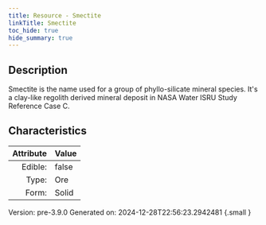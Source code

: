```yaml
---
title: Resource - Smectite
linkTitle: Smectite
toc_hide: true
hide_summary: true
---
```


## Description
 &#10;&#9;&#9;Smectite is the name used for a group of phyllo-silicate mineral species.&#10;&#9;&#9;It&#39;s a clay-like regolith derived mineral deposit in NASA Water ISRU Study Reference Case C. 

## Characteristics

| Attribute      | Value |
|--------:|:------|
|Edible:|false|
|Type:|Ore|
|Form:|Solid|
 



    

Version: pre-3.9.0 Generated on: 2024-12-28T22:56:23.2942481
{.small }
